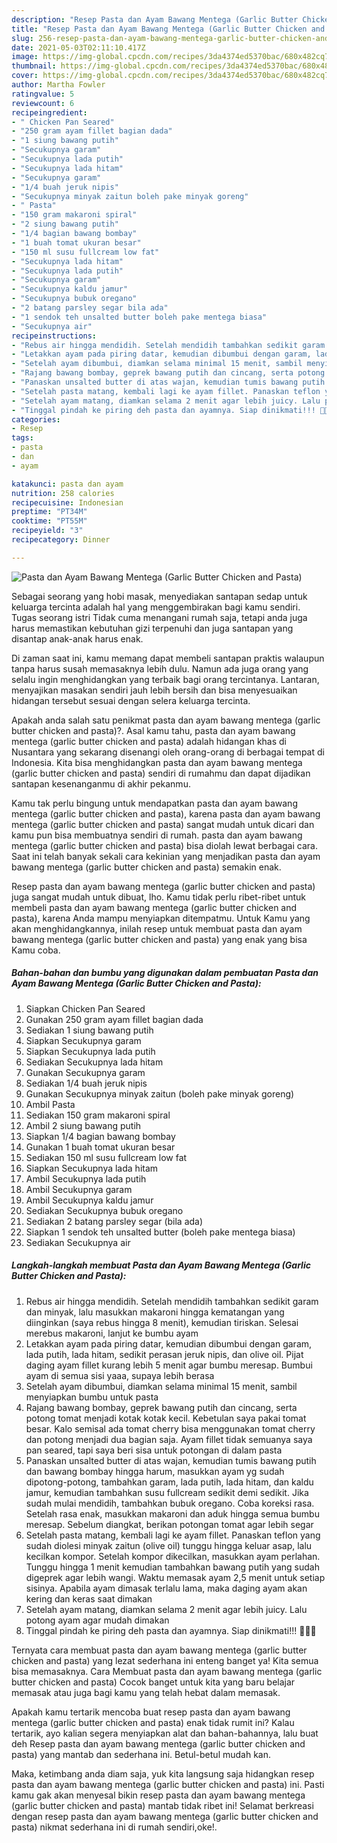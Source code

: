 ```yaml
---
description: "Resep Pasta dan Ayam Bawang Mentega (Garlic Butter Chicken and Pasta) yang lezat dan Mudah Dibuat"
title: "Resep Pasta dan Ayam Bawang Mentega (Garlic Butter Chicken and Pasta) yang lezat dan Mudah Dibuat"
slug: 256-resep-pasta-dan-ayam-bawang-mentega-garlic-butter-chicken-and-pasta-yang-lezat-dan-mudah-dibuat
date: 2021-05-03T02:11:10.417Z
image: https://img-global.cpcdn.com/recipes/3da4374ed5370bac/680x482cq70/pasta-dan-ayam-bawang-mentega-garlic-butter-chicken-and-pasta-foto-resep-utama.jpg
thumbnail: https://img-global.cpcdn.com/recipes/3da4374ed5370bac/680x482cq70/pasta-dan-ayam-bawang-mentega-garlic-butter-chicken-and-pasta-foto-resep-utama.jpg
cover: https://img-global.cpcdn.com/recipes/3da4374ed5370bac/680x482cq70/pasta-dan-ayam-bawang-mentega-garlic-butter-chicken-and-pasta-foto-resep-utama.jpg
author: Martha Fowler
ratingvalue: 5
reviewcount: 6
recipeingredient:
- " Chicken Pan Seared"
- "250 gram ayam fillet bagian dada"
- "1 siung bawang putih"
- "Secukupnya garam"
- "Secukupnya lada putih"
- "Secukupnya lada hitam"
- "Secukupnya garam"
- "1/4 buah jeruk nipis"
- "Secukupnya minyak zaitun boleh pake minyak goreng"
- " Pasta"
- "150 gram makaroni spiral"
- "2 siung bawang putih"
- "1/4 bagian bawang bombay"
- "1 buah tomat ukuran besar"
- "150 ml susu fullcream low fat"
- "Secukupnya lada hitam"
- "Secukupnya lada putih"
- "Secukupnya garam"
- "Secukupnya kaldu jamur"
- "Secukupnya bubuk oregano"
- "2 batang parsley segar bila ada"
- "1 sendok teh unsalted butter boleh pake mentega biasa"
- "Secukupnya air"
recipeinstructions:
- "Rebus air hingga mendidih. Setelah mendidih tambahkan sedikit garam dan minyak, lalu masukkan makaroni hingga kematangan yang diinginkan (saya rebus hingga 8 menit), kemudian tiriskan. Selesai merebus makaroni, lanjut ke bumbu ayam"
- "Letakkan ayam pada piring datar, kemudian dibumbui dengan garam, lada putih, lada hitam, sedikit perasan jeruk nipis, dan olive oil. Pijat daging ayam fillet kurang lebih 5 menit agar bumbu meresap. Bumbui ayam di semua sisi yaaa, supaya lebih berasa"
- "Setelah ayam dibumbui, diamkan selama minimal 15 menit, sambil menyiapkan bumbu untuk pasta"
- "Rajang bawang bombay, geprek bawang putih dan cincang, serta potong tomat menjadi kotak kotak kecil. Kebetulan saya pakai tomat besar. Kalo semisal ada tomat cherry bisa menggunakan tomat cherry dan potong menjadi dua bagian saja. Ayam fillet tidak semuanya saya pan seared, tapi saya beri sisa untuk potongan di dalam pasta"
- "Panaskan unsalted butter di atas wajan, kemudian tumis bawang putih dan bawang bombay hingga harum, masukkan ayam yg sudah dipotong-potong, tambahkan garam, lada putih, lada hitam, dan kaldu jamur, kemudian tambahkan susu fullcream sedikit demi sedikit. Jika sudah mulai mendidih, tambahkan bubuk oregano. Coba koreksi rasa. Setelah rasa enak, masukkan makaroni dan aduk hingga semua bumbu meresap. Sebelum diangkat, berikan potongan tomat agar lebih segar"
- "Setelah pasta matang, kembali lagi ke ayam fillet. Panaskan teflon yang sudah diolesi minyak zaitun (olive oil) tunggu hingga keluar asap, lalu kecilkan kompor. Setelah kompor dikecilkan, masukkan ayam perlahan. Tunggu hingga 1 menit kemudian tambahkan bawang putih yang sudah digeprek agar lebih wangi. Waktu memasak ayam 2,5 menit untuk setiap sisinya. Apabila ayam dimasak terlalu lama, maka daging ayam akan kering dan keras saat dimakan"
- "Setelah ayam matang, diamkan selama 2 menit agar lebih juicy. Lalu potong ayam agar mudah dimakan"
- "Tinggal pindah ke piring deh pasta dan ayamnya. Siap dinikmati!!! 🥰🥰🥰"
categories:
- Resep
tags:
- pasta
- dan
- ayam

katakunci: pasta dan ayam 
nutrition: 258 calories
recipecuisine: Indonesian
preptime: "PT34M"
cooktime: "PT55M"
recipeyield: "3"
recipecategory: Dinner

---
```



![Pasta dan Ayam Bawang Mentega (Garlic Butter Chicken and Pasta)](https://img-global.cpcdn.com/recipes/3da4374ed5370bac/680x482cq70/pasta-dan-ayam-bawang-mentega-garlic-butter-chicken-and-pasta-foto-resep-utama.jpg)

Sebagai seorang yang hobi masak, menyediakan santapan sedap untuk keluarga tercinta adalah hal yang menggembirakan bagi kamu sendiri. Tugas seorang istri Tidak cuma menangani rumah saja, tetapi anda juga harus memastikan kebutuhan gizi terpenuhi dan juga santapan yang disantap anak-anak harus enak.

Di zaman  saat ini, kamu memang dapat membeli santapan praktis walaupun tanpa harus susah memasaknya lebih dulu. Namun ada juga orang yang selalu ingin menghidangkan yang terbaik bagi orang tercintanya. Lantaran, menyajikan masakan sendiri jauh lebih bersih dan bisa menyesuaikan hidangan tersebut sesuai dengan selera keluarga tercinta. 



Apakah anda salah satu penikmat pasta dan ayam bawang mentega (garlic butter chicken and pasta)?. Asal kamu tahu, pasta dan ayam bawang mentega (garlic butter chicken and pasta) adalah hidangan khas di Nusantara yang sekarang disenangi oleh orang-orang di berbagai tempat di Indonesia. Kita bisa menghidangkan pasta dan ayam bawang mentega (garlic butter chicken and pasta) sendiri di rumahmu dan dapat dijadikan santapan kesenanganmu di akhir pekanmu.

Kamu tak perlu bingung untuk mendapatkan pasta dan ayam bawang mentega (garlic butter chicken and pasta), karena pasta dan ayam bawang mentega (garlic butter chicken and pasta) sangat mudah untuk dicari dan kamu pun bisa membuatnya sendiri di rumah. pasta dan ayam bawang mentega (garlic butter chicken and pasta) bisa diolah lewat berbagai cara. Saat ini telah banyak sekali cara kekinian yang menjadikan pasta dan ayam bawang mentega (garlic butter chicken and pasta) semakin enak.

Resep pasta dan ayam bawang mentega (garlic butter chicken and pasta) juga sangat mudah untuk dibuat, lho. Kamu tidak perlu ribet-ribet untuk membeli pasta dan ayam bawang mentega (garlic butter chicken and pasta), karena Anda mampu menyiapkan ditempatmu. Untuk Kamu yang akan menghidangkannya, inilah resep untuk membuat pasta dan ayam bawang mentega (garlic butter chicken and pasta) yang enak yang bisa Kamu coba.

<!--inarticleads1-->

##### Bahan-bahan dan bumbu yang digunakan dalam pembuatan Pasta dan Ayam Bawang Mentega (Garlic Butter Chicken and Pasta):

1. Siapkan  Chicken Pan Seared
1. Gunakan 250 gram ayam fillet bagian dada
1. Sediakan 1 siung bawang putih
1. Siapkan Secukupnya garam
1. Siapkan Secukupnya lada putih
1. Sediakan Secukupnya lada hitam
1. Gunakan Secukupnya garam
1. Sediakan 1/4 buah jeruk nipis
1. Gunakan Secukupnya minyak zaitun (boleh pake minyak goreng)
1. Ambil  Pasta
1. Sediakan 150 gram makaroni spiral
1. Ambil 2 siung bawang putih
1. Siapkan 1/4 bagian bawang bombay
1. Gunakan 1 buah tomat ukuran besar
1. Sediakan 150 ml susu fullcream low fat
1. Siapkan Secukupnya lada hitam
1. Ambil Secukupnya lada putih
1. Ambil Secukupnya garam
1. Ambil Secukupnya kaldu jamur
1. Sediakan Secukupnya bubuk oregano
1. Sediakan 2 batang parsley segar (bila ada)
1. Siapkan 1 sendok teh unsalted butter (boleh pake mentega biasa)
1. Sediakan Secukupnya air




<!--inarticleads2-->

##### Langkah-langkah membuat Pasta dan Ayam Bawang Mentega (Garlic Butter Chicken and Pasta):

1. Rebus air hingga mendidih. Setelah mendidih tambahkan sedikit garam dan minyak, lalu masukkan makaroni hingga kematangan yang diinginkan (saya rebus hingga 8 menit), kemudian tiriskan. Selesai merebus makaroni, lanjut ke bumbu ayam
1. Letakkan ayam pada piring datar, kemudian dibumbui dengan garam, lada putih, lada hitam, sedikit perasan jeruk nipis, dan olive oil. Pijat daging ayam fillet kurang lebih 5 menit agar bumbu meresap. Bumbui ayam di semua sisi yaaa, supaya lebih berasa
1. Setelah ayam dibumbui, diamkan selama minimal 15 menit, sambil menyiapkan bumbu untuk pasta
1. Rajang bawang bombay, geprek bawang putih dan cincang, serta potong tomat menjadi kotak kotak kecil. Kebetulan saya pakai tomat besar. Kalo semisal ada tomat cherry bisa menggunakan tomat cherry dan potong menjadi dua bagian saja. Ayam fillet tidak semuanya saya pan seared, tapi saya beri sisa untuk potongan di dalam pasta
1. Panaskan unsalted butter di atas wajan, kemudian tumis bawang putih dan bawang bombay hingga harum, masukkan ayam yg sudah dipotong-potong, tambahkan garam, lada putih, lada hitam, dan kaldu jamur, kemudian tambahkan susu fullcream sedikit demi sedikit. Jika sudah mulai mendidih, tambahkan bubuk oregano. Coba koreksi rasa. Setelah rasa enak, masukkan makaroni dan aduk hingga semua bumbu meresap. Sebelum diangkat, berikan potongan tomat agar lebih segar
1. Setelah pasta matang, kembali lagi ke ayam fillet. Panaskan teflon yang sudah diolesi minyak zaitun (olive oil) tunggu hingga keluar asap, lalu kecilkan kompor. Setelah kompor dikecilkan, masukkan ayam perlahan. Tunggu hingga 1 menit kemudian tambahkan bawang putih yang sudah digeprek agar lebih wangi. Waktu memasak ayam 2,5 menit untuk setiap sisinya. Apabila ayam dimasak terlalu lama, maka daging ayam akan kering dan keras saat dimakan
1. Setelah ayam matang, diamkan selama 2 menit agar lebih juicy. Lalu potong ayam agar mudah dimakan
1. Tinggal pindah ke piring deh pasta dan ayamnya. Siap dinikmati!!! 🥰🥰🥰




Ternyata cara membuat pasta dan ayam bawang mentega (garlic butter chicken and pasta) yang lezat sederhana ini enteng banget ya! Kita semua bisa memasaknya. Cara Membuat pasta dan ayam bawang mentega (garlic butter chicken and pasta) Cocok banget untuk kita yang baru belajar memasak atau juga bagi kamu yang telah hebat dalam memasak.

Apakah kamu tertarik mencoba buat resep pasta dan ayam bawang mentega (garlic butter chicken and pasta) enak tidak rumit ini? Kalau tertarik, ayo kalian segera menyiapkan alat dan bahan-bahannya, lalu buat deh Resep pasta dan ayam bawang mentega (garlic butter chicken and pasta) yang mantab dan sederhana ini. Betul-betul mudah kan. 

Maka, ketimbang anda diam saja, yuk kita langsung saja hidangkan resep pasta dan ayam bawang mentega (garlic butter chicken and pasta) ini. Pasti kamu gak akan menyesal bikin resep pasta dan ayam bawang mentega (garlic butter chicken and pasta) mantab tidak ribet ini! Selamat berkreasi dengan resep pasta dan ayam bawang mentega (garlic butter chicken and pasta) nikmat sederhana ini di rumah sendiri,oke!.

